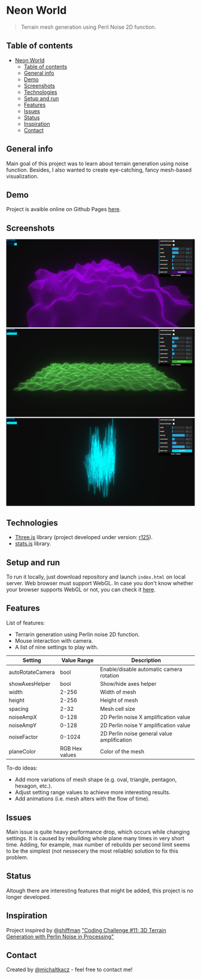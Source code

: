 # Neon World
> Terrain mesh generation using Peril Noise 2D function.

## Table of contents
- [Neon World](#neon-world)
  - [Table of contents](#table-of-contents)
  - [General info](#general-info)
  - [Demo](#demo)
  - [Screenshots](#screenshots)
  - [Technologies](#technologies)
  - [Setup and run](#setup-and-run)
  - [Features](#features)
  - [Issues](#issues)
  - [Status](#status)
  - [Inspiration](#inspiration)
  - [Contact](#contact)

## General info
Main goal of this project was to learn about terrain generation using noise function. Besides, I also wanted to create eye-catching, fancy mesh-based visualization.

## Demo
Project is avaible online on Github Pages [here](https://michaltkacz.github.io/neon-world/).

## Screenshots
![Example screenshot1](./images/image1.png)
![Example screenshot2](./images/image2.png)
![Example screenshot3](./images/image3.png)

## Technologies
* [Three.js](https://threejs.org/ "Three.js webpage") library (project developed under version: [r125](https://github.com/mrdoob/three.js/releases "Three.js version changelog")).
* [stats.js](https://github.com/mrdoob/stats.js/ "stats.js github page") library.

## Setup and run
To run it locally, just download repository and launch `index.html` on local server. Web browser must support WebGL. In case you don't know whether your browser supports WebGL or not, you can check it [here](https://get.webgl.org/).

## Features
List of features:
* Terrarin generation using Perlin noise 2D function.
* Mouse interaction with camera.
* A list of nine settings to play with.

| Setting          | Value Range    | Description                                 |
| ---------------- | -------------- | ------------------------------------------- |
| autoRotateCamera | bool           | Enable/disable automatic camera rotation    |
| showAxesHelper   | bool           | Show/hide axes helper                       |
| width            | 2-256          | Width of mesh                               |
| height           | 2-256          | Height of mesh                              |
| spacing          | 2-32           | Mesh cell size                              |
| noiseAmpX        | 0-128          | 2D Perlin noise X amplification value       |
| noiseAmpY        | 0-128          | 2D Perlin noise Y amplification value       |
| noiseFactor      | 0-1024         | 2D Perlin noise general value amplification |
| planeColor       | RGB Hex values | Color of the mesh                           |

To-do ideas:
* Add more variations of mesh shape (e.g. oval, triangle, pentagon, hexagon, etc.).
* Adjust setting range values to achieve more interesting results.
* Add animations (i.e. mesh alters with the flow of time).

## Issues
Main issue is quite heavy performance drop, which occurs while changing settings. It is caused by rebuilding whole plane many times in very short time. Adding, for example, max number of rebuilds per second limit seems to be the simplest (not nessecery the most reliable) solution to fix this problem.

## Status
Altough there are interesting features that might be added, this project is no longer developed.

## Inspiration
Project inspired by [@shiffman](https://github.com/shiffman) ["Coding Challenge #11: 3D Terrain Generation with Perlin Noise in Processing"](https://www.youtube.com/watch?v=IKB1hWWedMk "Youtube video")

## Contact
Created by [@michaltkacz](https://github.com/michaltkacz) - feel free to contact me!